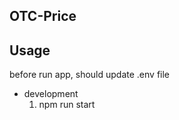 ## OTC-Price

## Usage

before run app, should update .env file

- development
    1. npm run start
